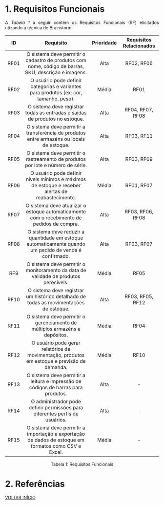 # 1. Requisitos Funcionais

<p align="justify">A <i>Tabela 1</i> a seguir contém os Requisitos Funcionais (RF) elicitados utizando a técnica de Brainstorm.</p>

| ID   |                                 Requisito                                 | Prioridade | Requisitos Relacionados |
| :--: | :-----------------------------------------------------------------------: | :--------: | :---------: |
| RF01 | O sistema deve permitir o cadastro de produtos com nome, código de barras, SKU, descrição e imagens. |  Alta  | RF02, RF06  |
| RF02 | O usuário pode definir categorias e variantes para produtos (ex: cor, tamanho, peso).|  Média  | RF01   |
| RF03 | O sistema deve registrar todas as entradas e saídas de produtos no estoque.  | Alta | RF04, RF07, RF08 |
| RF04 | O sistema deve permitir a transferência de produtos entre armazéns ou locais de estoque.  |  Alta  |  RF03, RF11 |
| RF05 | O sistema deve permitir o rastreamento de produtos por lote e número de série.  | Alta  | RF03, RF09 |
| RF06 | O usuário pode definir níveis mínimos e máximos de estoque e receber alertas de reabastecimento. | Média | RF01, RF07 |
| RF07 | O sistema deve atualizar o estoque automaticamente com o recebimento de pedidos de compra. | Alta  |  RF03, RF06, RF08  |
| RF08 | O sistema deve reduzir a quantidade em estoque automaticamente quando um pedido de venda é confirmado.  |  Alta  | RF03, RF07  |
| RF9  | O sistema deve permitir o monitoramento da data de validade de produtos perecíveis. |  Média  | RF05   |
| RF10 | O sistema deve registrar um histórico detalhado de todas as movimentações de estoque. | Alta | RF03, RF05, RF12  |
| RF11 | O sistema deve permitir o gerenciamento de múltiplos armazéns e depósitos. | Média | RF04 |
| RF12 | O usuário pode gerar relatórios de movimentação, produtos em estoque e previsão de demanda. | Média | RF10 |
| RF13 | O sistema deve permitir a leitura e impressão de códigos de barras para produtos. | Alta | - |
| RF14 | O administrador pode definir permissões para diferentes perfis de usuários. | Alta | - |
| RF15 | O sistema deve permitir a importação e exportação de dados de estoque em formatos como CSV e Excel. | Média | - |



<div style="text-align: center">
<p>Tabela 1: Requisitos Funcionais</p>
</div>

# 2. Referências


<a href="../README.md">VOLTAR INÍCIO</a>
